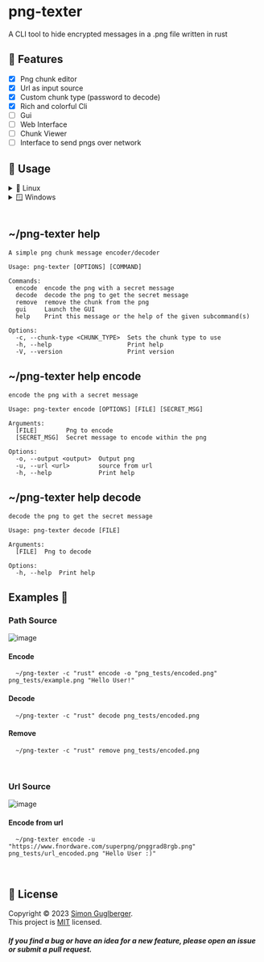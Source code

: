 # png-texter
A CLI tool to hide encrypted messages in a .png file written in rust
</br>
## 💎 Features
- [x] Png chunk editor
- [x] Url as input source
- [x] Custom chunk type (password to decode)
- [x] Rich and colorful Cli
- [ ] Gui
- [ ] Web Interface
- [ ] Chunk Viewer
- [ ] Interface to send pngs over network

## 👾 Usage 
<details>
<summary> 🐧 Linux </summary>
<p>

```bash
   ~/png-texter help
```

</p>
</details>
<details>
<summary> 🪟 Windows </summary>
<p>

```bash
   C:\png-texter.exe help
```

</p>
</details>

</br>

## ~/png-texter help
```
A simple png chunk message encoder/decoder

Usage: png-texter [OPTIONS] [COMMAND]

Commands:
  encode  encode the png with a secret message
  decode  decode the png to get the secret message
  remove  remove the chunk from the png
  gui     Launch the GUI
  help    Print this message or the help of the given subcommand(s)

Options:
  -c, --chunk-type <CHUNK_TYPE>  Sets the chunk type to use
  -h, --help                     Print help
  -V, --version                  Print version
```

## ~/png-texter help encode


```
encode the png with a secret message

Usage: png-texter encode [OPTIONS] [FILE] [SECRET_MSG]

Arguments:
  [FILE]        Png to encode
  [SECRET_MSG]  Secret message to encode within the png

Options:
  -o, --output <output>  Output png
  -u, --url <url>        source from url
  -h, --help             Print help

```

## ~/png-texter help decode
```
decode the png to get the secret message

Usage: png-texter decode [FILE]

Arguments:
  [FILE]  Png to decode

Options:
  -h, --help  Print help

```

## Examples 🔬

### Path Source

![image](https://user-images.githubusercontent.com/65186979/218119450-3970c6d7-b7ac-4908-be7b-6490e560ce04.png)


#### Encode

      ~/png-texter -c "rust" encode -o "png_tests/encoded.png"  png_tests/example.png "Hello User!"

#### Decode

      ~/png-texter -c "rust" decode png_tests/encoded.png
      
#### Remove
      
      ~/png-texter -c "rust" remove png_tests/encoded.png

</br>

### Url Source

![image](https://user-images.githubusercontent.com/65186979/219093918-c4555974-167a-4a0a-bfce-36fd38839b3e.png)

#### Encode from url

      ~/png-texter encode -u "https://www.fnordware.com/superpng/pnggrad8rgb.png" png_tests/url_encoded.png "Hello User :)"
      
</br>

## 📝 License

Copyright © 2023 [Simon Guglberger](https://github.com/sxmon17).<br />
This project is [MIT](https://github.com/Sxmon17/png-texter/blob/main/LICENSE.md) licensed.


##### If you find a bug or have an idea for a new feature, please open an issue or submit a pull request.
